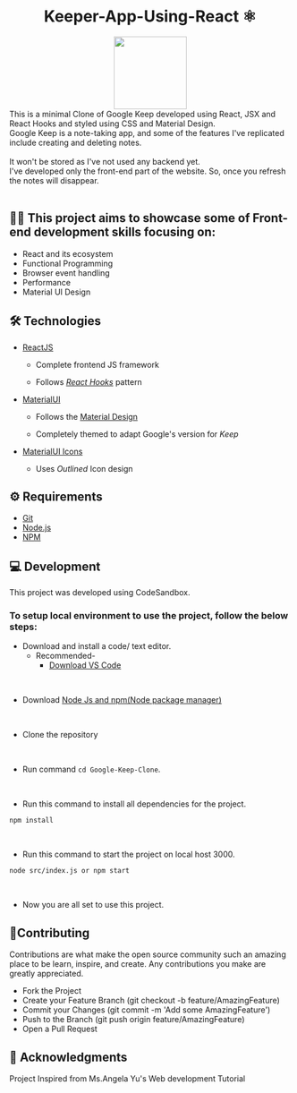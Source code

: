 <div align="center">
  <h1> Keeper-App-Using-React ⚛️  </h1>
  <img src="https://i.pinimg.com/originals/09/96/92/099692d1d651d51b7caf3040fce0f748.png" width="130" height="130"/>  
</div>
This is a minimal Clone of Google Keep developed using React, JSX and React Hooks and styled using CSS and Material Design. <br />
Google Keep is a note-taking app, and some of the features I've replicated include creating and deleting notes. 
<br /><br />
It won't be stored as I've not used any backend yet. <br />
I've developed only the front-end part of the website. So, once you refresh the notes will disappear.
<br /> <br />

## 👩‍💻 This project aims to showcase some of Front-end development skills focusing on:
<ul>
<li>React and its ecosystem</li>
<li>Functional Programming</li>
<li>Browser event handling</li>
<li>Performance</li>
<li>Material UI Design</li>
</ul>

## 🛠️ Technologies


* [ReactJS](https://reactjs.org)

  - Complete frontend JS framework

  - Follows [*React Hooks*](https://reactjs.org/docs/hooks-intro.html) pattern

* [MaterialUI](http://material-ui.com/)

  - Follows the [Material Design](https://material.io/) 

  - Completely themed to adapt Google's version for *Keep*

* [MaterialUI Icons](https://material-ui.com/components/material-icons/)

  - Uses *Outlined* Icon design

## ⚙️ Requirements

<ul>
  <li><a href="https://git-scm.com/">Git</a></li>
  <li><a href="https://nodejs.org/en">Node.js</a></li>
  <li><a href="https://www.npmjs.com/">NPM</a></li>
</ul>

## 💻 Development

This project was developed using CodeSandbox. 

### To setup local environment to use the project, follow the below steps:
* Download and install a code/ text editor.
    - Recommended-
        - [Download VS Code](https://code.visualstudio.com/download)
<br/>

* Download [Node Js and npm(Node package manager)](https://nodejs.org/en/)
<br/>

* Clone the repository 
<br/>

* Run command `cd Google-Keep-Clone`.
<br/>

* Run this command to install all dependencies for the project.
```
npm install
```
<br/>

* Run this command to start the project on local host 3000.
```
node src/index.js or npm start
```
<br/>

* Now you are all set to use this project.

## 🤝Contributing
Contributions are what make the open source community such an amazing place to be learn, inspire, and create. Any contributions you make are greatly appreciated.

* Fork the Project
* Create your Feature Branch (git checkout -b feature/AmazingFeature)
* Commit your Changes (git commit -m 'Add some AmazingFeature')
* Push to the Branch (git push origin feature/AmazingFeature)
* Open a Pull Request


## 🧧 Acknowledgments
Project Inspired from Ms.Angela Yu's Web development Tutorial
